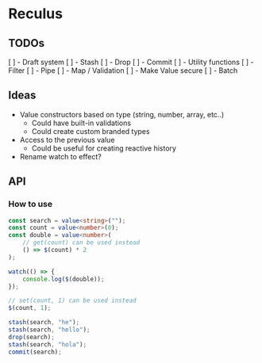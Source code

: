 # Reculus

## TODOs
[ ] - Draft system
	[ ] - Stash
	[ ] - Drop
	[ ] - Commit
[ ] - Utility functions
	[ ] - Filter
	[ ] - Pipe
[ ] - Map / Validation
[ ] - Make Value secure 
[ ] - Batch

## Ideas
- Value constructors based on type (string, number, array, etc..) 
	- Could have built-in validations
	- Could create custom branded types
- Access to the previous value 
	- Could be useful for creating reactive history
- Rename watch to effect?

## API

### How to use

```ts
const search = value<string>("");
const count = value<number>(0);
const double = value<number>(
	// get(count) can be used instead
	() => $(count) * 2
);

watch(() => {
	console.log($(double));
});

// set(count, 1) can be used instead
$(count, 1);

stash(search, "he");
stash(search, "hello");
drop(search);
stash(search, "hola");
commit(search);
```
